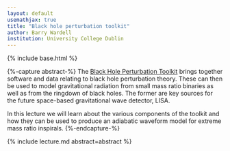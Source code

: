```yaml
---
layout: default
usemathjax: true
title: "Black hole perturbation toolkit"
author: Barry Wardell 
institution: University College Dublin
---
```

{% include base.html %}

{%-capture abstract-%}
The [Black Hole Perturbation Toolkit](https://bhptoolkit.org) brings together software and data relating to black hole perturbation theory. These can then be used to model gravitational radiation from small mass ratio binaries as well as from the ringdown of black holes. The former are key sources for the future space-based gravitational wave detector, LISA.

In this lecture we will learn about the various components of the toolkit and how they can be used to produce an adiabatic waveform model for extreme mass ratio inspirals.
{%-endcapture-%}

<div class="col-xs-12" markdown="1">
{% include lecture.md abstract=abstract %}

</div>
